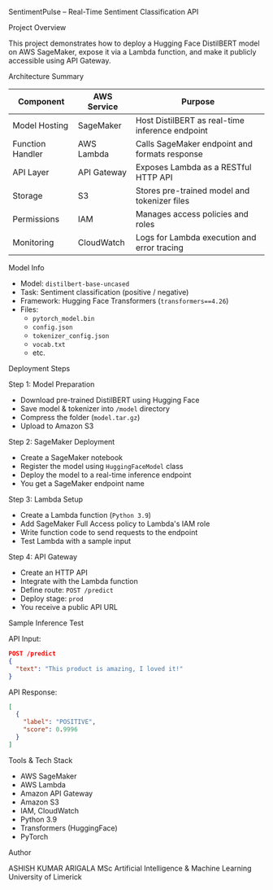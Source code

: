 SentimentPulse – Real-Time Sentiment Classification API

Project Overview

This project demonstrates how to deploy a Hugging Face DistilBERT model on AWS SageMaker, expose it via a Lambda function, and make it publicly accessible using API Gateway.

Architecture Summary

| Component        | AWS Service       | Purpose                                         |
|------------------|-------------------|--------------------------------------------------|
| Model Hosting    | SageMaker         | Host DistilBERT as real-time inference endpoint |
| Function Handler | AWS Lambda        | Calls SageMaker endpoint and formats response   |
| API Layer        | API Gateway       | Exposes Lambda as a RESTful HTTP API            |
| Storage          | S3                | Stores pre-trained model and tokenizer files    |
| Permissions      | IAM               | Manages access policies and roles               |
| Monitoring       | CloudWatch        | Logs for Lambda execution and error tracing     |
Model Info

- Model: `distilbert-base-uncased`
- Task: Sentiment classification (positive / negative)
- Framework: Hugging Face Transformers (`transformers==4.26`)
- Files:
  - `pytorch_model.bin`
  - `config.json`
  - `tokenizer_config.json`
  - `vocab.txt`
  - etc.

Deployment Steps

Step 1: Model Preparation
- Download pre-trained DistilBERT using Hugging Face
- Save model & tokenizer into `/model` directory
- Compress the folder (`model.tar.gz`)
- Upload to Amazon S3

Step 2: SageMaker Deployment
- Create a SageMaker notebook
- Register the model using `HuggingFaceModel` class
- Deploy the model to a real-time inference endpoint
- You get a SageMaker endpoint name

Step 3: Lambda Setup
- Create a Lambda function (`Python 3.9`)
- Add SageMaker Full Access policy to Lambda's IAM role
- Write function code to send requests to the endpoint
- Test Lambda with a sample input

Step 4: API Gateway
- Create an HTTP API
- Integrate with the Lambda function
- Define route: `POST /predict`
- Deploy stage: `prod`
-  You receive a public API URL

Sample Inference Test

API Input:
```json
POST /predict
{
  "text": "This product is amazing, I loved it!"
}
```

API Response:
```json
[
  {
    "label": "POSITIVE",
    "score": 0.9996
  }
]
```

Tools & Tech Stack

- AWS SageMaker
- AWS Lambda
- Amazon API Gateway
- Amazon S3
- IAM, CloudWatch
- Python 3.9
- Transformers (HuggingFace)
- PyTorch

Author

ASHISH KUMAR ARIGALA 
MSc Artificial Intelligence & Machine Learning  
University of Limerick